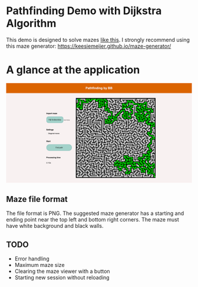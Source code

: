# Pathfinding Demo with Dijkstra Algorithm
This demo is designed to solve mazes [like this](./maze_example.png).
I strongly recommend using this maze generator: https://keesiemeijer.github.io/maze-generator/
# A glance at the application
![Demo](./demo_1.png)
## Maze file format
The file format is PNG. The suggested maze generator has a starting and ending point near the top left and bottom right corners. The maze must have white background and black walls.
## TODO
 - Error handling
 - Maximum maze size
 - Clearing the maze viewer with a button
 - Starting new session without reloading
